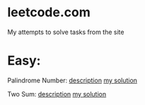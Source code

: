 # leetcode.com
My attempts to solve tasks from the site

# Easy:

Palindrome Number: 
[description](https://leetcode.com/problems/palindrome-number/submissions/850631837/) 
[my solution](https://github.com/llnoor/leetcode.com/blob/9ec4a4ea5e4c3345b5bdbd2c20d6cc8d8143d2bc/palindrome-number.cpp)

Two Sum: 
[description](https://leetcode.com/problems/two-sum/description/) 
[my solution](https://github.com/llnoor/leetcode.com/blob/24abd9bd244b39a0e529d60de6094d06eb5a20ae/two-sum.cpp)



